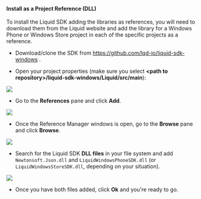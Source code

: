 
#### Install as a Project Reference (DLL)

To install the Liquid SDK adding the libraries as references, you will need to download them from the Liquid website and add the library for a Windows Phone or Windows Store project in each of the specific projects as a reference.

+ Download/clone the SDK from <a href="https://github.com/lqd-io/liquid-sdk-windows" target="_blank">https://github.com/lqd-io/liquid-sdk-windows <sup class="fa fa-external-link small"></sup></a>.

+ Open your project properties (make sure you select **\<path to repository>/liquid-sdk-windows/Liquid/src/main**):
<img src='{{ site.github.url }}/assets/windows/visual_studio_screen_1.png' data-action='zoom'/>

+ Go to the **References** pane and click **Add**.
<img src='{{ site.github.url }}/assets/windows/visual_studio_screen_2.png' data-action='zoom'/>

+ Once the Reference Manager windows is open, go to the **Browse** pane and click **Browse**.
<img src='{{ site.github.url }}/assets/windows/visual_studio_screen_3.png' data-action='zoom'/>

+ Search for the Liquid SDK **DLL files** in your file system and add `Newtonsoft.Json.dll` and `LiquidWindowsPhoneSDK.dll` (or `LiquidWindowsStoreSDK.dll`, depending on your situation).
<img src='{{ site.github.url }}/assets/windows/visual_studio_screen_4.png' data-action='zoom'/>

+ Once you have both files added, click **Ok** and you're ready to go.
